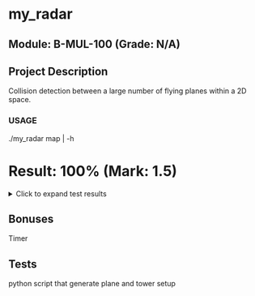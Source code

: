# my_radar

## Module: B-MUL-100 (Grade: N/A)

## Project Description
 Collision detection between a large number of flying planes within a 2D space.

### USAGE
 ./my_radar map | -h
# Result: 100% (Mark: 1.5)
<details>
<summary>Click to expand test results</summary>

### minimal functions (100% Passed)
| Test | Status |
| --- | --- |
| Minimal functions | PASSED |
| Repository size | PASSED |

</details>


## Bonuses
Timer

## Tests
python script that generate plane and tower setup

